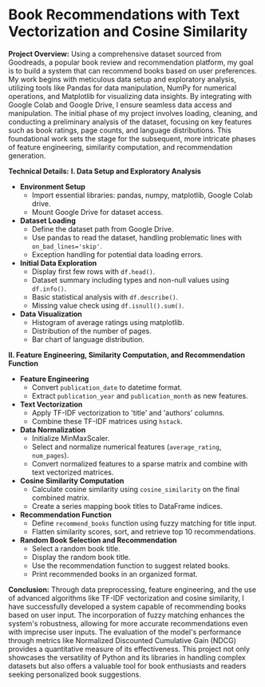 # **Book Recommendations with Text Vectorization and Cosine Similarity**

**Project Overview:**
Using a comprehensive dataset sourced from Goodreads, a popular book review and recommendation platform, my goal is to build a system that can recommend books based on user preferences. My work begins with meticulous data setup and exploratory analysis, utilizing tools like Pandas for data manipulation, NumPy for numerical operations, and Matplotlib for visualizing data insights. By integrating with Google Colab and Google Drive, I ensure seamless data access and manipulation. The initial phase of my project involves loading, cleaning, and conducting a preliminary analysis of the dataset, focusing on key features such as book ratings, page counts, and language distributions. This foundational work sets the stage for the subsequent, more intricate phases of feature engineering, similarity computation, and recommendation generation.

**Technical Details:**
**I. Data Setup and Exploratory Analysis**
- **Environment Setup**
  - Import essential libraries: pandas, numpy, matplotlib, Google Colab drive.
  - Mount Google Drive for dataset access.
- **Dataset Loading**
  - Define the dataset path from Google Drive.
  - Use pandas to read the dataset, handling problematic lines with `on_bad_lines='skip'`.
  - Exception handling for potential data loading errors.
- **Initial Data Exploration**
  - Display first few rows with `df.head()`.
  - Dataset summary including types and non-null values using `df.info()`.
  - Basic statistical analysis with `df.describe()`.
  - Missing value check using `df.isnull().sum()`.
- **Data Visualization**
  - Histogram of average ratings using matplotlib.
  - Distribution of the number of pages.
  - Bar chart of language distribution.

**II. Feature Engineering, Similarity Computation, and Recommendation Function**
- **Feature Engineering**
  - Convert `publication_date` to datetime format.
  - Extract `publication_year` and `publication_month` as new features.
- **Text Vectorization**
  - Apply TF-IDF vectorization to 'title' and 'authors' columns.
  - Combine these TF-IDF matrices using `hstack`.
- **Data Normalization**
  - Initialize MinMaxScaler.
  - Select and normalize numerical features (`average_rating`, `num_pages`).
  - Convert normalized features to a sparse matrix and combine with text vectorized matrices.
- **Cosine Similarity Computation**
  - Calculate cosine similarity using `cosine_similarity` on the final combined matrix.
  - Create a series mapping book titles to DataFrame indices.
- **Recommendation Function**
  - Define `recommend_books` function using fuzzy matching for title input.
  - Flatten similarity scores, sort, and retrieve top 10 recommendations.
- **Random Book Selection and Recommendation**
  - Select a random book title.
  - Display the random book title.
  - Use the recommendation function to suggest related books.
  - Print recommended books in an organized format.

**Conclusion:**
Through data preprocessing, feature engineering, and the use of advanced algorithms like TF-IDF vectorization and cosine similarity, I have successfully developed a system capable of recommending books based on user input. The incorporation of fuzzy matching enhances the system's robustness, allowing for more accurate recommendations even with imprecise user inputs. The evaluation of the model's performance through metrics like Normalized Discounted Cumulative Gain (NDCG) provides a quantitative measure of its effectiveness. This project not only showcases the versatility of Python and its libraries in handling complex datasets but also offers a valuable tool for book enthusiasts and readers seeking personalized book suggestions.
